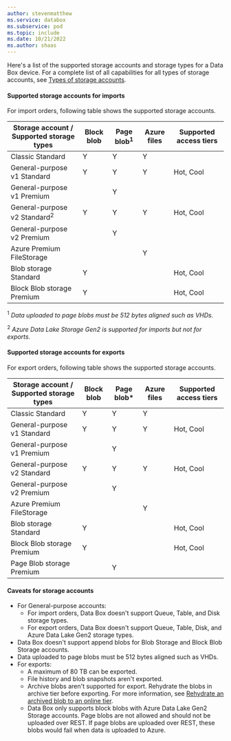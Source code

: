 ```yaml
---
author: stevenmatthew
ms.service: databox
ms.subservice: pod   
ms.topic: include
ms.date: 10/21/2022
ms.author: shaas
---
```


Here's a list of the supported storage accounts and storage types for a Data Box device. For a complete list of all capabilities for all types of storage accounts, see [Types of storage accounts](../articles/storage/common/storage-account-overview.md#types-of-storage-accounts).

#### Supported storage accounts for imports

For import orders, following table shows the supported storage accounts.

| **Storage account / Supported storage types** | **Block blob** |**Page blob**<sup>1</sup> |**Azure files** |**Supported access tiers**|
| --- | --- | -- | -- | -- |
| Classic Standard | Y | Y | Y |
| General-purpose v1 Standard  | Y | Y | Y | Hot, Cool |
| General-purpose v1 Premium  |  | Y| | |
| General-purpose v2 Standard<sup>2</sup>  | Y | Y | Y | Hot, Cool|
| General-purpose v2 Premium  |  |Y | |  |
| Azure Premium FileStorage |  |  | Y |  |  
| Blob storage Standard | Y | | | Hot, Cool |
| Block Blob storage Premium |Y | | | Hot, Cool |


<sup>1</sup> *Data uploaded to page blobs must be 512 bytes aligned such as VHDs.*

<sup>2</sup> *Azure Data Lake Storage Gen2 is supported for imports but not for exports.*


#### Supported storage accounts for exports

For export orders, following table shows the supported storage accounts.

| **Storage account / Supported storage types** | **Block blob** |**Page blob*** |**Azure files** |**Supported access tiers**|
| --- | --- | -- | -- | -- |
| Classic Standard | Y | Y | Y | |
| General-purpose v1 Standard  | Y | Y | Y | Hot, Cool |
| General-purpose v1 Premium  |  | Y| | |
| General-purpose v2 Standard  | Y | Y | Y | Hot, Cool |
| General-purpose v2 Premium  |  |Y | | |
| Azure Premium FileStorage |  |  | Y |  |
| Blob storage Standard |Y | | | Hot, Cool |
| Block Blob storage Premium |Y | | | Hot, Cool |
| Page Blob storage Premium | |Y | | |

#### Caveats for storage accounts

- For General-purpose accounts:
  - For import orders, Data Box doesn't support Queue, Table, and Disk storage types.
  - For export orders, Data Box doesn't support Queue, Table, Disk, and Azure Data Lake Gen2 storage types.
- Data Box doesn't support append blobs for Blob Storage and Block Blob Storage accounts.
- Data uploaded to page blobs must be 512 bytes aligned such as VHDs.
- For exports:
  - A maximum of 80 TB can be exported.
  - File history and blob snapshots aren't exported.
  - Archive blobs aren't supported for export. Rehydrate the blobs in archive tier before exporting. For more information, see [Rehydrate an archived blob to an online tier](../articles/storage/blobs/archive-rehydrate-overview.md).
  - Data Box only supports block blobs with Azure Data Lake Gen2 Storage accounts. Page blobs are not allowed and should not be uploaded over REST.  If page blobs are uploaded over REST, these blobs would fail when data is uploaded to Azure.
